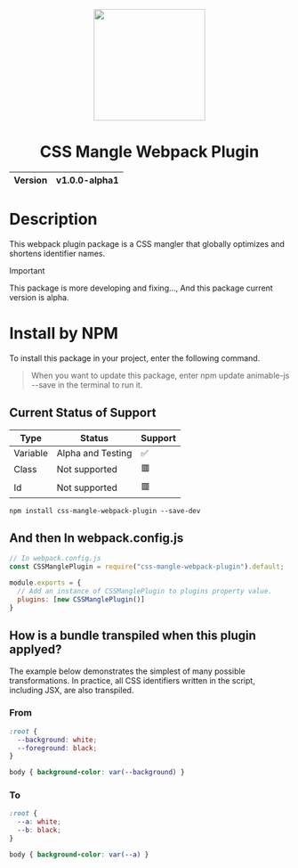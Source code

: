 <div align="center">
  <img width="200px" src="https://github.com/user-attachments/assets/75212c43-14de-471d-aa38-7630a2103510">
  <h1>CSS Mangle Webpack Plugin</h1>
  <table>
        <thead>
          <tr>
            <th>Version</th>
            <th>v1.0.0-alpha1</th>
          </tr>
        </tbody>
    </table>
</div>

# Description
This webpack plugin package is a CSS mangler that globally optimizes and shortens identifier names.

> [!IMPORTANT]
> This package is more developing and fixing..., And this package current version is alpha.

# Install by NPM
To install this package in your project, enter the following command.

> When you want to update this package, enter npm update animable-js --save in the terminal to run it.

## Current Status of Support
| Type | Status | Support |
| ---- | ------ | ------- |
| Variable | Alpha and Testing | ✅ |
| Class | Not supported | 🟥
| Id | Not supported | 🟥

```
npm install css-mangle-webpack-plugin --save-dev
```

## And then In webpack.config.js
```cjs
// In webpack.config.js
const CSSManglePlugin = require("css-mangle-webpack-plugin").default;

module.exports = {
  // Add an instance of CSSManglePlugin to plugins property value.
  plugins: [new CSSManglePlugin()]
}
```

## How is a bundle transpiled when this plugin applyed?
The example below demonstrates the simplest of many possible transformations. In practice, all CSS identifiers written in the script, including JSX, are also transpiled.

### From
```css
:root {
  --background: white;
  --foreground: black;
}

body { background-color: var(--background) }
```

### To
```css
:root {
  --a: white;
  --b: black;
}

body { background-color: var(--a) }
```

